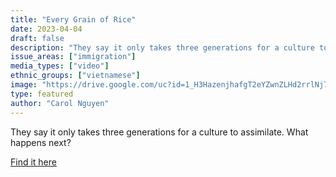 ```yaml
---
title: "Every Grain of Rice"
date: 2023-04-04
draft: false
description: "They say it only takes three generations for a culture to assimilate. What happens next?"
issue_areas: ["immigration"]
media_types: ["video"]
ethnic_groups: ["vietnamese"]
image: "https://drive.google.com/uc?id=1_H3HazenjhafgT2eYZwnZLHd2rrlNj7l"
type: featured
author: "Carol Nguyen"
---
```


They say it only takes three generations for a culture to assimilate. What happens next?

[Find it here](https://vimeo.com/225473313)
